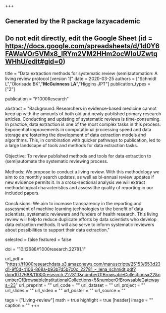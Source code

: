 +++
## Generated by the R package lazyacademic
## Do not edit directly, edit the Google Sheet (id = https://docs.google.com/spreadsheets/d/1d0Y6FAWaVOr5VMx8_lRYm2VM2HHm2ocWIoUZwtqWHhU/edit#gid=0)

title = "Data extraction methods for systematic review (semi)automation: A living review protocol [version 1]"
date = 2020-03-25
authors = ["Schmidt L","Olorisade BK","**McGuinness LA**","Higgins JPT"]
publication_types = ["2"]

publication = "F1000Research"

abstract = "Background: Researchers in evidence-based medicine cannot keep up with the amounts of both old and newly published primary research articles. Conducting and updating of systematic reviews is time-consuming. In practice, data extraction is one of the most complex tasks in this process. Exponential improvements in computational processing speed and data storage are fostering the development of data extraction models and algorithms. This, in combination with quicker pathways to publication, led to a large landscape of tools and methods for data extraction tasks. <br><br>Objective: To review published methods and tools for data extraction to (semi)automate the systematic reviewing process. <br><br>Methods: We propose to conduct a living review. With this methodology we aim to do monthly search updates, as well as bi-annual review updates if new evidence permits it. In a cross-sectional analysis we will extract methodological characteristics and assess the quality of reporting in our included papers. <br><br>Conclusions: We aim to increase transparency in the reporting and assessment of machine learning technologies to the benefit of data scientists, systematic reviewers and funders of health research. This living review will help to reduce duplicate efforts by data scientists who develop data extraction methods. It will also serve to inform systematic reviewers about possibilities to support their data extraction."

selected = false
featured = false

doi = "10.12688/f1000research.22781.1"

url_pdf = "https://f1000researchdata.s3.amazonaws.com/manuscripts/25153/653d23d1-9f0d-4106-868a-b93b7d5b7c0c_22781_-_lena_schmidt.pdf?doi=10.12688/f1000research.22781.1&numberOfBrowsableCollections=22&numberOfBrowsableInstitutionalCollections=5&numberOfBrowsableGateways=23"
url_preprint = ""
url_code = ""
url_dataset = ""
url_project = ""
url_slides = ""
url_video = ""
url_poster = ""
url_source = ""

tags = ["Living-review"]
math = true
highlight = true
[header]
image = ""
caption = ""
+++
